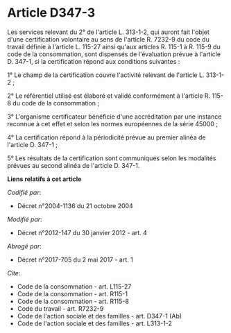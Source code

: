 # Article D347-3

Les services relevant du 2° de l'article L. 313-1-2, qui auront fait l'objet d'une certification volontaire au sens de
l'article R. 7232-9 du code du travail définie à l'article L. 115-27 ainsi qu'aux articles R. 115-1 à R. 115-9 du code de la
consommation, sont dispensés de l'évaluation prévue à l'article D. 347-1, si la certification répond aux conditions
suivantes : 

1° Le champ de la certification couvre l'activité relevant de l'article L. 313-1-2 ; 

2° Le référentiel utilisé est élaboré et validé conformément à l'article R. 115-8 du code de la consommation ; 

3° L'organisme certificateur bénéficie d'une accréditation par une instance reconnue à cet effet et selon les normes
européennes de la série 45000 ; 

4° La certification répond à la périodicité prévue au premier alinéa de l'article D. 347-1 ; 

5° Les résultats de la certification sont communiqués selon les modalités prévues au second alinéa de l'article D. 347-1.

**Liens relatifs à cet article**

_Codifié par_:

  - Décret n°2004-1136 du 21 octobre 2004

_Modifié par_:

  - Décret n°2012-147 du 30 janvier 2012 - art. 4

_Abrogé par_:

  - Décret n°2017-705 du 2 mai 2017 - art. 1

_Cite_:

  - Code de la consommation - art. L115-27
  - Code de la consommation - art. R115-1
  - Code de la consommation - art. R115-8
  - Code du travail - art. R7232-9
  - Code de l'action sociale et des familles - art. D347-1 (Ab)
  - Code de l'action sociale et des familles - art. L313-1-2
